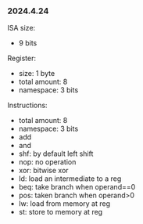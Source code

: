 ### 2024.4.24  

ISA size:
 - 9 bits  


Register:
- size: 1 byte
- total amount: 8 
- namespace: 3 bits

Instructions:
- total amount: 8 
- namespace: 3 bits
- add
- and
- shf: by default left shift
- nop: no operation
- xor: bitwise xor
- ld: load an intermediate to a reg
- beq: take branch when operand==0
- pos: taken branch when operand>0
- lw: load from memory at reg
- st: store to memory at reg
 
